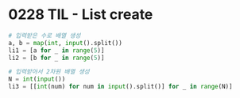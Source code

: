 # 0228 TIL - List create

```python
# 입력받은 수로 배열 생성
a, b = map(int, input().split())
li1 = [a for _ in range(5)]
li2 = [b for _ in range(5)]

# 입력받아서 2차원 배열 생성
N = int(input())
li3 = [[int(num) for num in input().split()] for _ in range(N)]

```